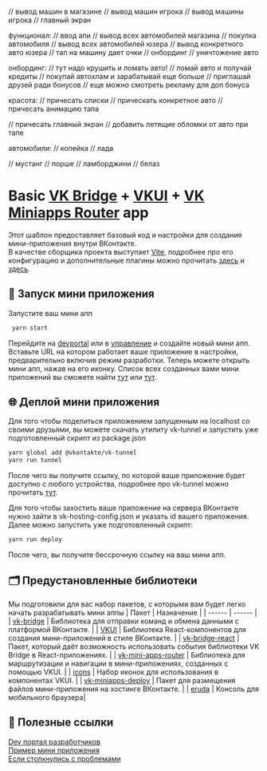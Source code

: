// вывод машин в магазине
// вывод машин игрока
// вывод машины игрока
// главный экран

функционал:
// ввод апи
// вывод всех автомобилей магазина
// покупка автомобиля
// вывод всех автомобилей юзера
// вывод конкретного авто юзера
// тап на машину дает очки
// онбординг
// уничтожение авто

онбординг:
// тут надо крушить и ломать авто!
// ломай авто и получай кредиты
// покупай автохлам и зарабатывай еще больше
// приглашай друзей ради бонусов
// еще можно смотреть рекламу для доп бонуса

красота:
// причесать списки
// прическать конкретное авто
// причесать анимацию тапа

// причесать главный экран
// добавить летящие обломки от авто при тапе

автомобили:
// копейка
// лада


// мустанг
// порше
// ламборджини
// белаз

# Basic [VK Bridge](https://github.com/VKCOM/vk-bridge) + [VKUI](https://github.com/VKCOM/VKUI) + [VK Miniapps Router](https://github.com/VKCOM/vk-mini-apps-router) app

Этот шаблон предоставляет базовый код и настройки для создания мини-приложения внутри ВКонтакте.  
В качестве сборщика проекта выступает [Vite](https://vite-docs-ru.vercel.app/guide/), подробнее про его конфигурацию и дополнительные плагины можно прочитать [здесь](https://vite-docs-ru.vercel.app/config/) и [здесь]().

## 🚀 Запуск мини приложения

Запустите ваш мини апп

```sh
 yarn start
```

Перейдите на [devportal](https://dev.vk.com/ru) или в [управление](https://vk.com/apps?act=manage) и создайте новый мини апп.  
Вставьте URL на котором работает ваше приложение в настройки, предварительно включив режим разработки.
Теперь можете открыть мини апп, нажав на его иконку.
Список всех созданных вами мини приложений вы сможете найти [тут](https://vk.com/apps?act=manage) или [тут](https://dev.vk.com/ru/admin/apps-list).

## 🌐 Деплой мини приложения

Для того чтобы поделиться приложением запущенным на localhost со своими друзьями, вы можете скачать утилиту vk-tunnel и запустить уже подготовленный скрипт из package.json

```sh
yarn global add @vkontakte/vk-tunnel
yarn run tunnel
```

После чего вы получите ссылку, по которой ваше приложение будет доступно с любого устройства, подробнее про vk-tunnel можно прочитать [тут](https://dev.vk.com/ru/libraries/tunnel).

Для того чтобы захостить ваше приложение на сервера ВКонтакте нужно зайти в vk-hosting-config.json и указать id вашего приложения. Далее можно запустить уже подготовленный скрипт:

```sh
yarn run deploy
```

После чего, вы получите бессрочную ссылку на ваш мини апп.

## 🗂️ Предустановленные библиотеки

Мы подготовили для вас набор пакетов, с которыми вам будет легко начать разрабатывать мини аппы
| Пакет | Назначение |
| ------ | ------ |
| [vk-bridge](https://dev.vk.com/ru/mini-apps/bridge) | Библиотека для отправки команд и обмена данными с платформой ВКонтакте. |
| [VKUI](https://vkcom.github.io/VKUI/) | Библиотека React-компонентов для создания мини-приложений в стиле ВКонтакте. |
| [vk-bridge-react](https://www.npmjs.com/package/@vkontakte/vk-bridge-react) | Пакет, который даёт возможность использовать события библиотеки VK Bridge в React-приложениях. |
| [vk-mini-apps-router](https://dev.vk.com/ru/libraries/router) | Библиотека для маршрутизации и навигации в мини-приложениях, созданных с помощью VKUI. |
| [icons](https://vkcom.github.io/icons/) | Набор иконок для использования в компонентах VKUI. |
| [vk-miniapps-deploy](https://dev.vk.com/ru/mini-apps/development/hosting) | Пакет для размещения файлов мини-приложения на хостинге ВКонтакте. |
| [eruda](https://www.npmjs.com/package/eruda) | Консоль для мобильного браузера|

## 📎 Полезные ссылки

[Dev портал разработчиков](https://dev.vk.com/ru)  
[Пример мини приложения](https://dev.vk.com/ru/mini-apps/examples/shop)  
[Если столкнулись с проблемами](https://github.com/VKCOM/create-vk-mini-app/issues)
